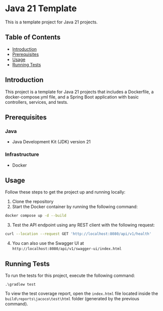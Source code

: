 # Java 21 Template

This is a template project for Java 21 projects.

## Table of Contents

- [Introduction](#introduction)
- [Prerequisites](#prerequisites)
- [Usage](#usage)
- [Running Tests](#running-tests)
<!-- - [License](#license) -->

## Introduction

This project is a template for Java 21 projects that includes a Dockerfile, a docker-compose.yml file, and a Spring Boot application with basic controllers, services, and tests.

## Prerequisites

### Java
- Java Development Kit (JDK) version 21

### Infrastructure
- Docker

## Usage

Follow these steps to get the project up and running locally:

1. Clone the repository
2. Start the Docker container by running the following command:
```sh
docker compose up -d --build
```
3. Test the API endpoint using any REST client with the following request:
```sh
curl --location --request GET 'http://localhost:8080/api/v1/health'
```
4. You can also use the Swagger UI at `http://localhost:8080/api/v1/swagger-ui/index.html`

## Running Tests

To run the tests for this project, execute the following command:
```
.\gradlew test
```
To view the test coverage report, open the `index.html` file located inside the `build\reports\jacoco\test\html` folder (generated by the previous command).

<!-- ## License -->

<!-- Specify the license under which the project is distributed. -->
